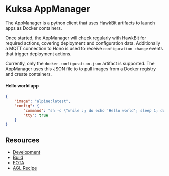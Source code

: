 # Kuksa AppManager

The AppManager is a python client that uses HawkBit artifacts to launch apps as Docker containers.

Once started, the AppManager will check regularly with HawkBit for required actions, covering deployment and configuration data. Additionally a MQTT connection
to Hono is used to receive `configuration change` events that trigger deployment actions.

Currently, only the `docker-configuration.json` artifact is supported. The AppManager uses this JSON file to to pull images from a Docker registry and create containers.

#### Hello world app

```json
{
    "image": "alpine:latest",
    "config": {
        "command": "sh -c \"while :; do echo 'Hello world'; sleep 1; done\"",
        "tty": true
    }
}
```

## Resources

- [Development](wiki/development.md)
- [Build](wiki/build.md)
- [FOTA](wiki/fota.md)
- [AGL Recipe](wiki/agl.md)
